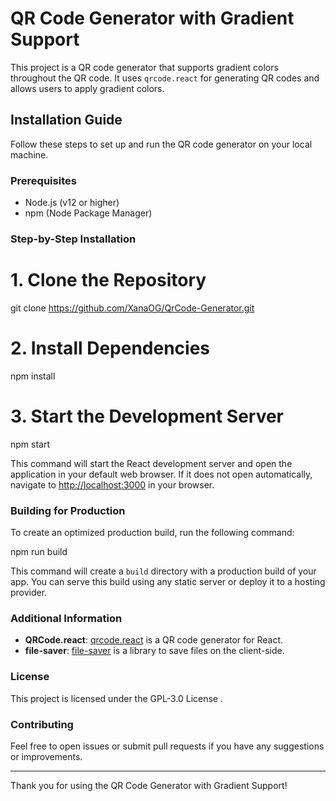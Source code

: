 # QR Code Generator with Gradient Support

This project is a QR code generator that supports gradient colors throughout the QR code. It uses `qrcode.react` for generating QR codes and allows users to apply gradient colors.

## Installation Guide

Follow these steps to set up and run the QR code generator on your local machine.

### Prerequisites

- Node.js (v12 or higher)
- npm (Node Package Manager)

### Step-by-Step Installation

# 1. Clone the Repository
git clone https://github.com/XanaOG/QrCode-Generator.git

# 2. Install Dependencies
npm install

# 3. Start the Development Server
npm start

This command will start the React development server and open the application in your default web browser. If it does not open automatically, navigate to [http://localhost:3000](http://localhost:3000) in your browser.

### Building for Production

To create an optimized production build, run the following command:

npm run build

This command will create a `build` directory with a production build of your app. You can serve this build using any static server or deploy it to a hosting provider.

### Additional Information

- **QRCode.react**: [qrcode.react](https://github.com/zpao/qrcode.react) is a QR code generator for React.
- **file-saver**: [file-saver](https://github.com/eligrey/FileSaver.js/) is a library to save files on the client-side.

### License

This project is licensed under the GPL-3.0 License .

### Contributing

Feel free to open issues or submit pull requests if you have any suggestions or improvements.

---

Thank you for using the QR Code Generator with Gradient Support!
